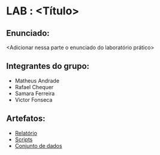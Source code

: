 
# LAB <XX> : <Título>

## Enunciado:

<Adicionar nessa parte o enunciado do laboratório prático>

## Integrantes do grupo:

* Matheus Andrade
* Rafael Chequer
* Samara Ferreira
* Victor Fonseca

## Artefatos:

* [Relatório](docs/README.md)
* [Scripts](scripts)
* [Conjunto de dados](scripts/dataset)
  
